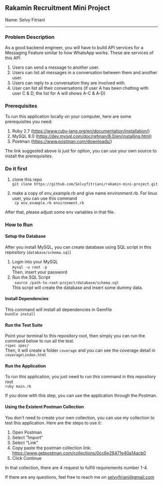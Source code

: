 ## Rakamin Recruitment Mini Project

Name: Selvy Fitriani <br />

-------

### Problem Description
As a good backend engineer, you will have to build API services for a Messaging Feature
similar to how WhatsApp works. These are services of this API
1. Users can send a message to another user.
2. Users can list all messages in a conversation between them and another user.
3. Users can reply to a conversation they are involved with.
4. User can list all their conversations (if user A has been chatting with user C & D, the list for A will shows A-C & A-D)

### Prerequisites 
To run this application locally on your computer, here are some prerequisites you need:
1. Ruby 2.7 (https://www.ruby-lang.org/en/documentation/installation/)
2. MySQL 8.0 (https://dev.mysql.com/doc/refman/8.0/en/installing.html)
3. Postman (https://www.postman.com/downloads/)

The link suggested above is just for option, you can use your own source to install the prerequisites.

### Do it first
1. clone this repo <br />
`` git clone https://github.com/Selvyfitriani/rakamin-mini-project.git `` <br />

2. make a copy of env_example.rb and give name environment.rb. For linux user, you can use this command <br />
`` cp env_example.rb environment.rb``

After that, please adjust some env variables in that file.

### How to Run

#### Setup the Database
After you install MySQL, you can create database using SQL script in this repository (``database/schema.sql``)

1. Login into your MySQL <br />
`` mysql -u root -p `` <br />
Then, insert your password
2. Run the SQL Script <br />
`` source /path-to-root-project/database/schema.sql`` <br />
This script will create the database and insert some dummy data.

#### Install Dependencies
This command will install all dependencies in Gemfile <br />
``bundle install``

#### Run the Test Suite
Point your terminal to this repository root, then simply you can run the command below to run all the test. <br />
``rspec spec/`` <br />
Then, it will create a folder ``coverage`` and you can see the coverage detail in ``coverage\index.html``

#### Run the Application
To run this application, you just need to run this command in this repository root <br />
``ruby main.rb ``

If you done with this step, you can use the application through the Postman. 

#### Using the Existent Postman Collection
You don't need to create your own collection, you can use my collection to test this application. Here are the steps to use it:
1. Open Postman
2. Select "Import"
3. Select "Link"
4. Copy paste the postman collection link: https://www.getpostman.com/collections/0cc6e26471e40a14acb0
5. Click Continue

In that collection, there are 4 request to fulfill requirements number 1-4.

If there are any questions, feel free to reach me on selvyfiriani@gmail.com 
